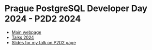 # Prague PostgreSQL Developer Day 2024 - P2D2 2024

- [Main webpage](https://p2d2.cz)
- [Talks 2024](https://p2d2.cz/rocnik-2024/prednasky)
- [Slides for my talk on P2D2 page](https://p2d2.cz/files/p2d2-gin-jsonb-machytka.pdf)
